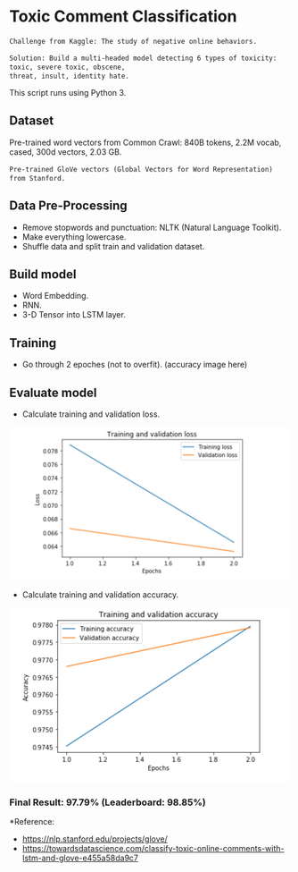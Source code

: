 # Toxic Comment Classification

```
Challenge from Kaggle: The study of negative online behaviors.
```

```
Solution: Build a multi-headed model detecting 6 types of toxicity: toxic, severe toxic, obscene, 
threat, insult, identity hate. 
```
This script runs using Python 3. 


## Dataset
Pre-trained word vectors from Common Crawl: 840B tokens, 2.2M vocab, cased, 300d vectors, 2.03 GB.

```
Pre-trained GloVe vectors (Global Vectors for Word Representation) from Stanford. 
```

## Data Pre-Processing
- Remove stopwords and punctuation: NLTK (Natural Language Toolkit).
- Make everything lowercase.
- Shuffle data and split train and validation dataset.

## Build model
- Word Embedding.
- RNN.
- 3-D Tensor into LSTM layer.

## Training
- Go through 2 epoches (not to overfit).
(accuracy image here)

## Evaluate model
- Calculate training and validation loss.

![Loss](https://github.com/ellynnhitran/toxic-comment-classification/blob/master/loss.png)

- Calculate training and validation accuracy.

![Accuracy](https://github.com/ellynnhitran/toxic-comment-classification/blob/master/accuracy.png)

### Final Result: 97.79% (Leaderboard: 98.85%)


*Reference: 
- https://nlp.stanford.edu/projects/glove/
- https://towardsdatascience.com/classify-toxic-online-comments-with-lstm-and-glove-e455a58da9c7
